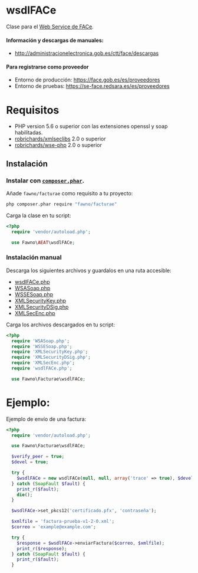 # wsdlFACe
Clase para el [Web Service de FACe](https://face.gob.es/es).

#### Información y descargas de manuales:

- http://administracionelectronica.gob.es/ctt/face/descargas

#### Para registrarse como proveedor

- Entorno de producción: https://face.gob.es/es/proveedores
- Entorno de pruebas: https://se-face.redsara.es/es/proveedores

# Requisitos

- PHP version 5.6 o superior con las extensiones openssl y soap habilitadas.
- [robrichards/xmlseclibs](https://github.com/robrichards/xmlseclibs) 2.0 o superior
- [robrichards/wse-php](https://github.com/robrichards/wse-php) 2.0 o superior

## Instalación

### Instalar con [`composer.phar`](http://getcomposer.org).

Añade `fawno/facturae` como requisito a tu proyecto:

```sh
php composer.phar require "fawno/facturae"
```
Carga la clase en tu script:

```php
<?php
  require 'vendor/autoload.php';

  use Fawno\AEAT\wsdlFACe;
```

### Instalación manual

Descarga los siguientes archivos y guardalos en una ruta accesible:

- [wsdlFACe.php](https://github.com/fawno/facturae/raw/master/src/wsdlFACe.php)
- [WSASoap.php](https://github.com/robrichards/wse-php/raw/master/src/WSASoap.php)
- [WSSESoap.php](https://github.com/robrichards/wse-php/raw/master/src/WSSESoap.php)
- [XMLSecurityKey.php](https://github.com/robrichards/xmlseclibs/raw/master/src/XMLSecurityKey.php)
- [XMLSecurityDSig.php](https://github.com/robrichards/xmlseclibs/raw/master/src/XMLSecurityDSig.php)
- [XMLSecEnc.php](https://github.com/robrichards/xmlseclibs/raw/master/src/XMLSecEnc.php)


Carga los archivos descargados en tu script:

```php
<?php
  require 'WSASoap.php';
  require 'WSSESoap.php';
  require 'XMLSecurityKey.php';
  require 'XMLSecurityDSig.php';
  require 'XMLSecEnc.php';
  require 'wsdlFACe.php';

  use Fawno\Facturae\wsdlFACe;
```

# Ejemplo:
Ejemplo de envío de una factura:

```php
<?php
  require 'vendor/autoload.php';

  use Fawno\Facturae\wsdlFACe;

  $verify_peer = true;
  $devel = true;

  try {
    $wsdlFACe = new wsdlFACe(null, null, array('trace' => true), $devel, $verify_peer);
  } catch (SoapFault $fault) {
    print_r($fault);
    die();
  }

  $wsdlFACe->set_pkcs12('certificado.pfx', 'contraseña');

  $xmlfile = 'factura-prueba-v1-2-0.xml';
  $correo = 'example@example.com';

  try {
    $response = $wsdlFACe->enviarFactura($correo, $xmlfile);
    print_r($response);
  } catch (SoapFault $fault) {
    print_r($fault);
  }
```
